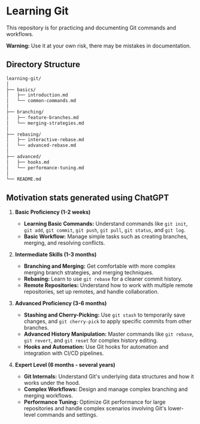 # Learning Git



This repository is for practicing and documenting Git commands and workflows.

**Warning:** Use it at your own risk, there may be mistakes in documentation.

## Directory Structure

```sh
learning-git/
│
├── basics/
│   ├── introduction.md
│   └── common-commands.md
│
├── branching/
│   ├── feature-branches.md
│   └── merging-strategies.md
│
├── rebasing/
│   ├── interactive-rebase.md
│   └── advanced-rebase.md
│
├── advanced/
│   ├── hooks.md
│   └── performance-tuning.md
│
└── README.md
```

## Motivation stats generated using ChatGPT

1. **Basic Proficiency (1-2 weeks)**

    - **Learning Basic Commands:** Understand commands like `git init`,
      `git add`, `git commit`, `git push`, `git pull`, `git status`, and
      `git log`.
    - **Basic Workflow:** Manage simple tasks such as creating branches,
      merging, and resolving conflicts.

2. **Intermediate Skills (1-3 months)**

    - **Branching and Merging:** Get comfortable with more complex merging
      branch strategies, and merging techniques.
    - **Rebasing:** Learn to use `git rebase` for a cleaner commit history.
    - **Remote Repositories:** Understand how to work with multiple remote
      repositories, set up remotes, and handle collaboration.

3. **Advanced Proficiency (3-6 months)**

    - **Stashing and Cherry-Picking:** Use `git stash` to temporarily save
      changes, and `git cherry-pick` to apply specific commits from other
      branches.
    - **Advanced History Manipulation:** Master commands like `git rebase`,
      `git revert`, and `git reset` for complex history editing.
    - **Hooks and Automation:** Use Git hooks for automation and integration
      with CI/CD pipelines.

4. **Expert Level (6 months - several years)**

    - **Git Internals:** Understand Git's underlying data structures and how
      it works under the hood.
    - **Complex Workflows:** Design and manage complex branching and merging
      workflows.
    - **Performance Tuning:** Optimize Git performance for large repositories
      and handle complex scenarios involving Git's lower-level commands and
      settings.
